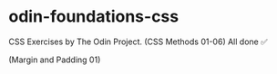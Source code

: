 # odin-foundations-css
CSS Exercises by The Odin Project.
(CSS Methods 01-06) All done ✅ 

(Margin and Padding 01)

